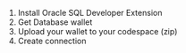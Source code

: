 1. Install Oracle SQL Developer Extension
2. Get Database wallet
3. Upload your wallet to your codespace (zip)
4. Create connection